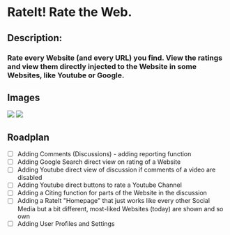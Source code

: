 # RateIt! Rate the Web.

## Description:
### Rate every Website (and every URL) you find. View the ratings and view them directly injected to the Website in some Websites, like Youtube or Google.

## Images
<img src="https://i.imgur.com/cuJNZ4e.png">
<img src="https://i.imgur.com/J1KD9RE.png">

## Roadplan
- [ ] Adding Comments (Discussions) - adding reporting function
- [ ] Adding Google Search direct view on rating of a Website
- [ ] Adding Youtube direct view of discussion if comments of a video are disabled
- [ ] Adding Youtube direct buttons to rate a Youtube Channel
- [ ] Adding a Citing function for parts of the Website in the discussion
- [ ] Adding a RateIt "Homepage" that just works like every other Social Media but a bit different, most-liked Websites (today) are shown and so own
- [ ] Adding User Profiles and Settings
